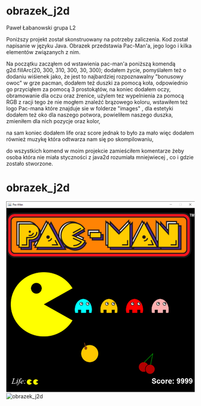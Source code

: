 # obrazek_j2d
Paweł Łabanowski grupa L2

Poniższy projekt  został skonstruowany na potrzeby zaliczenia.
Kod został napisanie w języku Java. Obrazek przedstawia Pac-Man'a, jego logo i kilka elementów związanych z nim.

Na początku zacząłem od wstawienia pac-man'a poniższą komendą
 g2d.fillArc(20, 300, 310, 300, 30, 300);
dodałem życie, pomyślałem też o dodaniu wiśienek jako, że jest to najbardziej rozpoznawalny "bonusowy owoc" w grze pacman,
dodałem też duszki za pomocą koła, odpowiednio go przyciąłem za pomocą 3 prostokątów, na koniec dodałem oczy, obramowanie dla oczu oraz źrenice,
użylem tez wypelnienia za pomocą RGB z racji tego że nie mogłem znaleźć brązowego koloru,
wstawiłem też logo Pac-mana które znajduje sie w folderze "images" ,
dla estetyki dodałem też oko dla naszego potwora, powieliłem naszego duszka, zmieniłem dla nich pozycje oraz kolor,

na sam koniec dodałem life oraz score jednak to było za mało więc dodałem również muzykę która odtwarza nam się po skompilowaniu,

do wszystkich komend w moim projekcie zamieściłem komentarze żeby osoba która nie miała styczności z java2d rozumiała mniejwiecej ,
co i gdzie zostało stworzone.

# obrazek_j2d
![obrazek_j2d](pacmanpic.png)
![obrazek_j2d](http://raw.github.com/labanek711/obrazek_j2d/blob/main/images/pacmanpic.png "screen")
